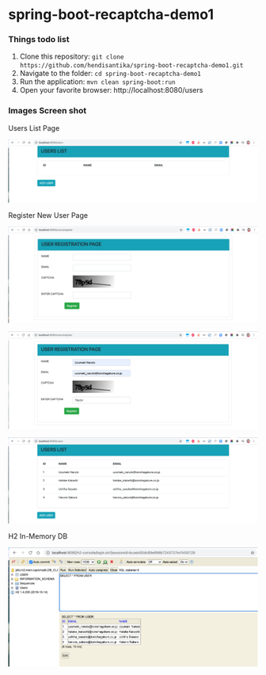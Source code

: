 # spring-boot-recaptcha-demo1

### Things todo list

1. Clone this repository: `git clone https://github.com/hendisantika/spring-boot-recaptcha-demo1.git`
2. Navigate to the folder: `cd spring-boot-recaptcha-demo1`
3. Run the application: `mvn clean spring-boot:run`
4. Open your favorite browser: http://localhost:8080/users

### Images Screen shot

Users List Page

![Users List Page](img/users1.png "Users List Page")

Register New User Page

![Register New User Page](img/register1.png "Register New User Page")

![Register New User Page](img/register2.png "Register New User Page")

![Users List Page](img/users2.png "Users List Page")

H2 In-Memory DB

![H2 In-Memory DB](img/h2.png "H2 In-Memory DB")

